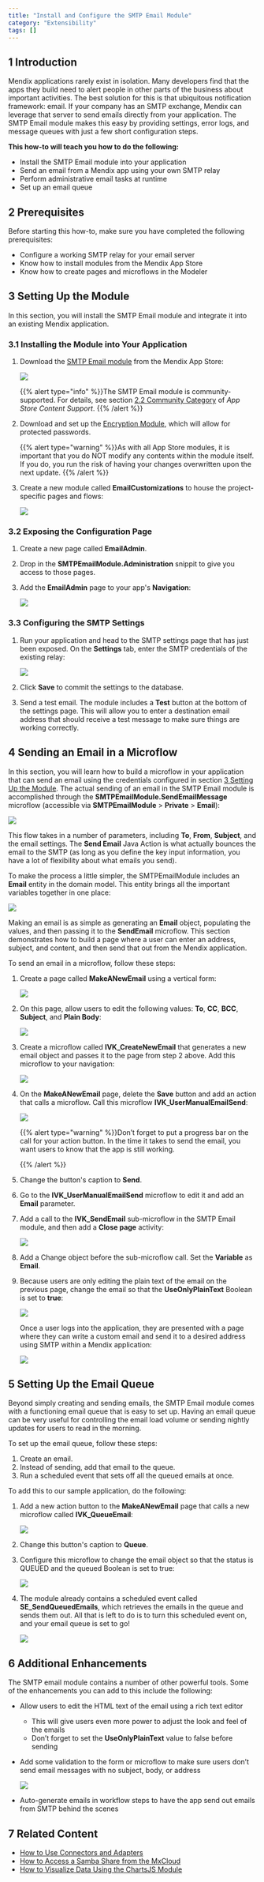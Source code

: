 ```yaml
---
title: "Install and Configure the SMTP Email Module"
category: "Extensibility"
tags: []
---
```


## 1 Introduction

Mendix applications rarely exist in isolation. Many developers find that the apps they build need to alert people in other parts of the business about important activities. The best solution for this is that ubiquitous notification framework: email. If your company has an SMTP exchange, Mendix can leverage that server to send emails directly from your application. The SMTP Email module makes this easy by providing settings, error logs, and message queues with just a few short configuration steps.

**This how-to will teach you how to do the following:**

* Install the SMTP Email module into your application
* Send an email from a Mendix app using your own SMTP relay
* Perform administrative email tasks at runtime
* Set up an email queue

## 2 Prerequisites

Before starting this how-to, make sure you have completed the following prerequisites:

* Configure a working SMTP relay for your email server
* Know how to install modules from the Mendix App Store
* Know how to create pages and microflows in the Modeler

## 3 Setting Up the Module<a name="SettingUptheModule"></a>

In this section, you will install the SMTP Email module and integrate it into an existing Mendix application.

### 3.1 Installing the Module into Your Application

1.  Download the [SMTP Email module](https://appstore.home.mendix.com/link/app/2461/) from the Mendix App Store:

    ![](attachments/19202956/19398974.png)
    
    {{% alert type="info" %}}The SMTP Email module is community-supported. For details, see section [2.2 Community Category](/developerportal/app-store/app-store-content-support#community-category) of *App Store Content Support*.
    {{% /alert %}}

2.  Download and set up the [Encryption Module](https://appstore.home.mendix.com/link/app/1011/Mendix/Encryption), which will allow for protected passwords. 

    {{% alert type="warning" %}}As with all App Store modules, it is important that you do NOT modify any contents within the module itself. If you do, you run the risk of having your changes overwritten upon the next update.
    {{% /alert %}}
    
3.  Create a new module called **EmailCustomizations** to house the project-specific pages and flows:

    ![](attachments/19202956/19398975.png)

### 3.2 Exposing the Configuration Page

1. Create a new page called **EmailAdmin**.
2. Drop in the **SMTPEmailModule.Administration** snippit to give you access to those pages.
3. Add the **EmailAdmin** page to your app's **Navigation**:

    ![](attachments/19202956/19398976.png)

### 3.3 Configuring the SMTP Settings

1.  Run your application and head to the SMTP settings page that has just been exposed. On the **Settings** tab, enter the SMTP credentials of the existing relay:

    ![](attachments/19202956/19398977.png)

2. Click **Save** to commit the settings to the database.

3.  Send a test email. The module includes a **Test** button at the bottom of the settings page. This will allow you to enter a destination email address that should receive a test message to make sure things are working correctly.

## 4 Sending an Email in a Microflow

In this section, you will learn how to build a microflow in your application that can send an email using the credentials configured in  section [3 Setting Up the Module](#SettingUptheModule). The actual sending of an email in the SMTP Email module is accomplished through the **SMTPEmailModule.SendEmailMessage** microflow (accessible via **SMTPEmailModule** > **Private** > **Email**):

![](attachments/19202956/19398978.png)

This flow takes in a number of parameters, including **To**, **From**, **Subject**, and the email settings. The **Send Email** Java Action is what actually bounces the email to the SMTP (as long as you define the key input information, you have a lot of flexibility about what emails you send).

To make the process a little simpler, the SMTPEmailModule includes an **Email** entity in the domain model. This entity brings all the important variables together in one place:

![](attachments/19202956/19398979.png)

Making an email is as simple as generating an **Email** object, populating the values, and then passing it to the **SendEmail** microflow. This section demonstrates how to build a page where a user can enter an address, subject, and content, and then send that out from the Mendix application.

To send an email in a microflow, follow these steps:

1.  Create a page called **MakeANewEmail** using a vertical form:

    ![](attachments/19202956/19398980.png)

2.  On this page, allow users to edit the following values: **To**, **CC**, **BCC**, **Subject**, and **Plain Body**:

    ![](attachments/19202956/19398981.png)

3.  Create a microflow called **IVK_CreateNewEmail** that generates a new email object and passes it to the page from step 2 above. Add this microflow to your navigation:

    ![](attachments/19202956/19398982.png)

4.  On the **MakeANewEmail** page, delete the **Save** button and add an action that calls a microflow. Call this microflow **IVK_UserManualEmailSend**:

    ![](attachments/19202956/19398983.png)

    {{% alert type="warning" %}}Don’t forget to put a progress bar on the call for your action button. In the time it takes to send the email, you want users to know that the app is still working.

    {{% /alert %}}

5. Change the button's caption to **Send**.

6. Go to the **IVK_UserManualEmailSend** microflow to edit it and add an **Email** parameter.

7. Add a call to the **IVK_SendEmail** sub-microflow in the SMTP Email module, and then add a **Close page** activity:

    ![](attachments/19202956/19398984.png)

8. Add a Change object before the sub-microflow call. Set the **Variable** as **Email**.

9. Because users are only editing the plain text of the email on the previous page, change the email so that the **UseOnlyPlainText** Boolean is set to **true**:

    ![](attachments/19202956/19398985.png)

    Once a user logs into the application, they are presented with a page where they can write a custom email and send it to a desired address using SMTP within a Mendix application:

    ![](attachments/19202956/19398986.png)

## 5 Setting Up the Email Queue

Beyond simply creating and sending emails, the SMTP Email module comes with a functioning email queue that is easy to set up. Having an email queue can be very useful for controlling the email load volume or sending nightly updates for users to read in the morning. 

To set up the email queue, follow these steps:

1. Create an email.
2. Instead of sending, add that email to the queue.
3. Run a scheduled event that sets off all the queued emails at once.

To add this to our sample application, do the following:

1.  Add a new action button to the **MakeANewEmail** page that calls a new microflow called **IVK_QueueEmail**:

    ![](attachments/19202956/19398987.png)

2. Change this button's caption to **Queue**.

3. Configure this microflow to change the email object so that the status is QUEUED and the queued Boolean is set to true:

    ![](attachments/19202956/19398988.png)

3.  The module already contains a scheduled event called **SE_SendQueuedEmails**, which retrieves the emails in the queue and sends them out. All that is left to do is to turn this scheduled event on, and your email queue is set to go!

    ![](attachments/19202956/19398989.png)

## 6 Additional Enhancements

The SMTP email module contains a number of other powerful tools. Some of the enhancements you can add to this include the following:

* Allow users to edit the HTML text of the email using a rich text editor
    * This will give users even more power to adjust the look and feel of the emails
    * Don’t forget to set the **UseOnlyPlainText** value to false before sending

* Add some validation to the form or microflow to make sure users don’t send email messages with no subject, body, or address

    ![](attachments/19202956/19398990.png)

* Auto-generate emails in workflow steps to have the app send out emails from SMTP behind the scenes

## 7 Related Content

* [How to Use  Connectors and Adapters](use-connectors-and-adapters)
* [How to Access a Samba Share from the MxCloud](access-a-samba-share-from-the-mxcloud)
* [How to Visualize Data Using the ChartsJS Module](visualize-data-using-the-chartsjs-module)
